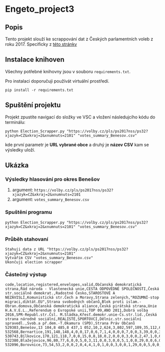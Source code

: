 # Engeto_project3

## Popis

Tento projekt slouží ke scrappování dat z Českých parlamentních voleb z roku 2017. Specificky z [této stránky](https://volby.cz/pls/ps2017nss/ps3?xjazyk=CZ)

## Instalace knihoven

Všechny potřebné knihovny jsou v souboru `requirements.txt`.

Pro instalaci doporučuji používát virtuální prostředí.

```
pip install -r requirements.txt
```

## Spuštění projektu

Projekt zpustíte navigací do složky ve VSC a vložení následujcího kódu do terminálu:

```
python Election_Scrapper.py "https://volby.cz/pls/ps2017nss/ps32?xjazyk=CZ&xkraj=2&xnumnuts=2101" "votes_summary_Benesov.csv"
```
kde první parametr je **URL vybrané obce** a druhý je **název CSV** kam se výsledky uloží.

## Ukázka

### Výsledky hlasování pro okres Benešov

  1. argument: `https://volby.cz/pls/ps2017nss/ps32?xjazyk=CZ&xkraj=2&xnumnuts=2101`
  2. argument: `votes_summary_Benesov.csv`

### Spuštění programu
```
python Election_Scrapper.py "https://volby.cz/pls/ps2017nss/ps32?xjazyk=CZ&xkraj=2&xnumnuts=2101" "votes_summary_Benesov.csv"
```

### Průběh stahovaní
```
Stahuji data z URL "https://volby.cz/pls/ps2017nss/ps32?xjazyk=CZ&xkraj=2&xnumnuts=2101"
Vytvářím CSV "votes_summary_Benesov.csv"
Ukončuji election scrapper
```

### Částečný výstup
```
code,location,registered,envelopes,valid,Občanská demokratická strana,Řád národa - Vlastenecká unie,CESTA ODPOVĚDNÉ SPOLEČNOSTI,Česká str.sociálně demokrat.,Radostné Česko,STAROSTOVÉ A NEZÁVISLÍ,Komunistická str.Čech a Moravy,Strana zelených,"ROZUMNÍ-stop migraci,diktát.EU",Strana svobodných občanů,Blok proti islam.-Obran.domova,Občanská demokratická aliance,Česká pirátská strana,Unie H.A.V.E.L.,Referendum o Evropské unii,TOP 09,ANO 2011,Dobrá volba 2016,SPR-Republ.str.Čsl. M.Sládka,Křesť.demokr.unie-Čs.str.lid.,Česká strana národně sociální,REALISTÉ,SPORTOVCI,Dělnic.str.sociální spravedl.,Svob.a př.dem.-T.Okamura (SPD),Strana Práv Občanů
529303,Benešov,13 104,8 485,8 437,1 052,10,2,624,3,802,597,109,35,112,6,11,948,3,6,414,2 577,3,21,314,5,58,17,16,682,10
532568,Bernartice,191,148,148,4,0,0,17,0,6,7,1,4,0,0,0,7,0,0,3,39,0,0,37,0,3,0,0,20,0
530743,Bílkovice,170,121,118,7,0,0,15,0,8,18,0,2,0,0,0,3,0,0,2,47,1,0,6,0,0,0,0,9,0
532380,Blažejovice,96,80,77,6,0,0,5,0,3,11,0,0,3,0,0,5,1,0,0,29,0,0,6,0,0,0,0,8,0
532096,Borovnice,73,54,53,2,0,0,2,0,4,4,1,0,1,0,0,3,0,0,1,29,0,0,5,0,0,0,0,1,0
```





